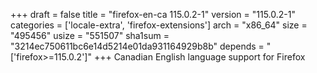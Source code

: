 +++
draft = false
title = "firefox-en-ca 115.0.2-1"
version = "115.0.2-1"
categories = ['locale-extra', 'firefox-extensions']
arch = "x86_64"
size = "495456"
usize = "551507"
sha1sum = "3214ec750611bc6e14d5214e01da931164929b8b"
depends = "['firefox>=115.0.2']"
+++
Canadian English language support for Firefox